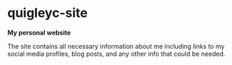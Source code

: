 
# quigleyc-site

**My personal website**

The site contains all necessary information about me including links to my
social media profiles, blog posts, and any other info that could be needed.
